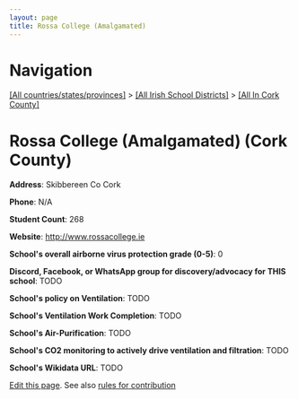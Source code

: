 ```yaml
---
layout: page
title: Rossa College (Amalgamated)
---
```

# Navigation

[[All countries/states/provinces]](../../..) > [[All Irish School Districts]](../..) > [[All In Cork County]](..)

# Rossa College (Amalgamated) (Cork County)

**Address**: Skibbereen Co Cork

**Phone**: N/A

**Student Count**: 268

**Website**: <http://www.rossacollege.ie>

**School's overall airborne virus protection grade (0-5)**: 0

**Discord, Facebook, or WhatsApp group for discovery/advocacy for THIS school**: TODO

**School's policy on Ventilation**: TODO

**School's Ventilation Work Completion**: TODO

**School's Air-Purification**: TODO

**School's CO2 monitoring to actively drive ventilation and filtration**: TODO

**School's Wikidata URL**: TODO


[Edit this page](https://github.com/ventilate-schools/Ireland/edit/main/./Cork_County/Rossa_College_(Amalgamated).md). See also [rules for contribution](../../../contribution-rules/)
